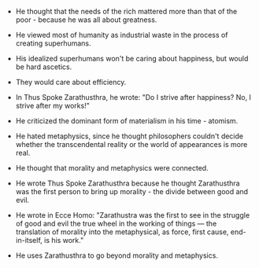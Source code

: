 - He thought that the needs of the rich mattered more than that of the poor - because he was all about greatness.
- He viewed most of humanity as industrial waste in the process of creating superhumans.
- His idealized superhumans won't be caring about happiness, but would be hard ascetics.
- They would care about efficiency.
- In Thus Spoke Zarathusthra, he wrote: "Do I strive after happiness? No, I strive after my works!"

- He criticized the dominant form of materialism in his time - atomism.
- He hated metaphysics, since he thought philosophers couldn't decide whether the transcendental reality or the world of appearances is more real.
- He thought that morality and metaphysics were connected.
- He wrote Thus Spoke Zarathusthra because he thought Zarathusthra was the first person to bring up morality - the divide between good and evil.
- He wrote in Ecce Homo: "Zarathustra was the first to see in the struggle of good and evil the true wheel in the working of things — the translation of morality into the metaphysical, as force, first cause, end-in-itself, is his work."
- He uses Zarathusthra to go beyond morality and metaphysics.
